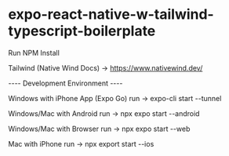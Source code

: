 # expo-react-native-w-tailwind-typescript-boilerplate

Run NPM Install

Tailwind (Native Wind Docs) -> https://www.nativewind.dev/

---- Development Environment ---- <br>

Windows with iPhone App (Expo Go) run -> expo-cli start --tunnel

Windows/Mac with Android run -> npx expo start --android

Windows/Mac with Browser run -> npx expo start --web

Mac with iPhone run -> npx export start --ios
